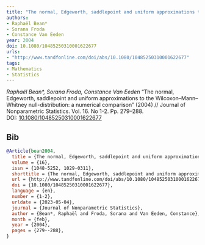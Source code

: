 ```yaml
---
title: "The normal, Edgeworth, saddlepoint and uniform approximations to the Wilcoxon–Mann–Whitney null-distribution: a numerical comparison"
authors:
- Raphaël Bean*
- Sorana Froda
- Constance Van Eeden
year: 2004
doi: 10.1080/10485250310001622677
urls:
- "http://www.tandfonline.com/doi/abs/10.1080/10485250310001622677"
tags:
- Mathematics
- Statistics
---
```


<i>Raphaël Bean*, Sorana Froda, Constance Van Eeden</i> <span title="">“The normal, Edgeworth, saddlepoint and uniform approximations to the Wilcoxon–Mann–Whitney null-distribution: a numerical comparison”</span> (2004) // Journal of Nonparametric Statistics. Vol.&nbsp;16. No&nbsp;1-2. Pp.&nbsp;279–288. DOI:&nbsp;<a href='https://doi.org/10.1080/10485250310001622677'>10.1080/10485250310001622677</a>

## Bib

```bib
@Article{bean2004,
  title = {The normal, Edgeworth, saddlepoint and uniform approximations to the Wilcoxon–Mann–Whitney null-distribution: a numerical comparison},
  volume = {16},
  issn = {1048-5252, 1029-0311},
  shorttitle = {The normal, Edgeworth, saddlepoint and uniform approximations to the Wilcoxon–Mann–Whitney null-distribution},
  url = {http://www.tandfonline.com/doi/abs/10.1080/10485250310001622677},
  doi = {10.1080/10485250310001622677},
  language = {en},
  number = {1-2},
  urldate = {2023-05-04},
  journal = {Journal of Nonparametric Statistics},
  author = {Bean*, Raphaël and Froda, Sorana and Van Eeden, Constance},
  month = {feb},
  year = {2004},
  pages = {279--288},
}
```
